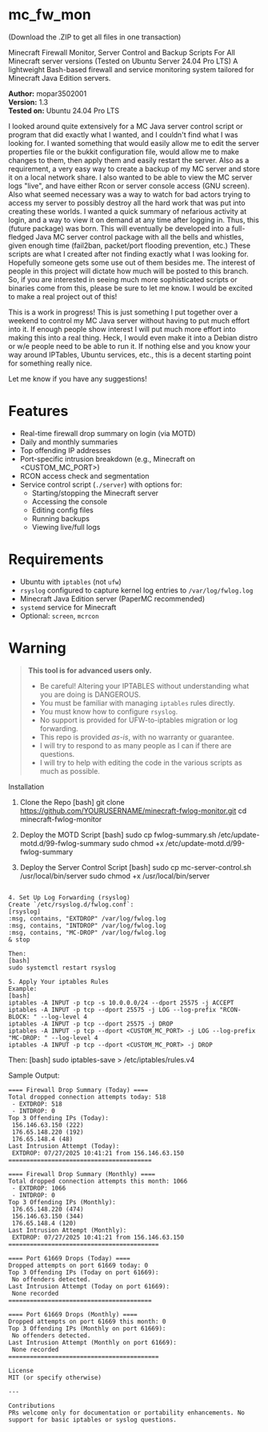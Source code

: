 # mc_fw_mon

(Download the .ZIP to get all files in one transaction)

Minecraft Firewall Monitor, Server Control and Backup Scripts
For All Minecraft server versions (Tested on Ubuntu Server 24.04 Pro LTS)
A lightweight Bash-based firewall and service monitoring system tailored for Minecraft Java Edition servers.

**Author:** mopar3502001  
**Version:** 1.3  
**Tested on:** Ubuntu 24.04 Pro LTS

I looked around quite extensively for a MC Java server control script or program that did exactly what I wanted, and I
couldn't find what I was looking for. I wanted something that would easily allow me to edit the server properties file
or the bukkit configuration file, would allow me to make changes to them, then apply them and easily restart the server.
Also as a requirement, a very easy way to create a backup of my MC server and store it on a local network share. I also
wanted to be able to view the MC server logs "live", and have either Rcon or server console access (GNU screen). Also what
seemed necessary was a way to watch for bad actors trying to access my server to possibly destroy all the hard work that
was put into creating these worlds. I wanted a quick summary of nefarious activity at login, and a way to view it on demand
at any time after logging in. Thus, this (future package) was born. This will eventually be developed into a full-fledged
Java MC server control package with all the bells and whistles, given enough time (fail2ban, packet/port flooding prevention, etc.)
These scripts are what I created after not finding exactly what I was looking for. Hopefully someone gets some use out of
them besides me. The interest of people in this project will dictate how much will be posted to this branch. So, if you are
interested in seeing much more sophisticated scripts or binaries come from this, please be sure to let me know.
I would be excited to make a real project out of this!

This is a work in progress! This is just something I put together over a weekend to control my MC Java server without having
to put much effort into it. If enough people show interest I will put much more effort into making this into a real thing.
Heck, I would even make it into a Debian distro or w/e people need to be able to run it. If nothing else and you know your
way around IPTables, Ubuntu services, etc., this is a decent starting point for something really nice.

Let me know if you have any suggestions!

# Features

- Real-time firewall drop summary on login (via MOTD)
- Daily and monthly summaries
- Top offending IP addresses
- Port-specific intrusion breakdown (e.g., Minecraft on <CUSTOM_MC_PORT>)
- RCON access check and segmentation
- Service control script (`./server`) with options for:
  - Starting/stopping the Minecraft server
  - Accessing the console
  - Editing config files
  - Running backups
  - Viewing live/full logs
  
# Requirements

- Ubuntu with `iptables` (not `ufw`)
- `rsyslog` configured to capture kernel log entries to `/var/log/fwlog.log`
- Minecraft Java Edition server (PaperMC recommended)
- `systemd` service for Minecraft
- Optional: `screen`, `mcrcon`

# Warning

> **This tool is for advanced users only.**
> - Be careful! Altering your IPTABLES without understanding what you are doing is DANGEROUS.
> - You must be familiar with managing `iptables` rules directly.
> - You must know how to configure `rsyslog`.
> - No support is provided for UFW-to-iptables migration or log forwarding.
> - This repo is provided *as-is*, with no warranty or guarantee.
> - I will try to respond to as many people as I can if there are questions.
> - I will try to help with editing the code in the various scripts as much as possible.

Installation

1. Clone the Repo
[bash]
git clone https://github.com/YOURUSERNAME/minecraft-fwlog-monitor.git
cd minecraft-fwlog-monitor

2. Deploy the MOTD Script
[bash]
sudo cp fwlog-summary.sh /etc/update-motd.d/99-fwlog-summary
sudo chmod +x /etc/update-motd.d/99-fwlog-summary

3. Deploy the Server Control Script
[bash]
sudo cp mc-server-control.sh /usr/local/bin/server
sudo chmod +x /usr/local/bin/server
```

4. Set Up Log Forwarding (rsyslog)
Create `/etc/rsyslog.d/fwlog.conf`:
[rsyslog]
:msg, contains, "EXTDROP" /var/log/fwlog.log
:msg, contains, "INTDROP" /var/log/fwlog.log
:msg, contains, "MC-DROP" /var/log/fwlog.log
& stop

Then:
[bash]
sudo systemctl restart rsyslog

5. Apply Your iptables Rules
Example:
[bash]
iptables -A INPUT -p tcp -s 10.0.0.0/24 --dport 25575 -j ACCEPT
iptables -A INPUT -p tcp --dport 25575 -j LOG --log-prefix "RCON-BLOCK: " --log-level 4
iptables -A INPUT -p tcp --dport 25575 -j DROP
iptables -A INPUT -p tcp --dport <CUSTOM_MC_PORT> -j LOG --log-prefix "MC-DROP: " --log-level 4
iptables -A INPUT -p tcp --dport <CUSTOM_MC_PORT> -j DROP
```
Then:
[bash]
sudo iptables-save > /etc/iptables/rules.v4

Sample Output:

```text
==== Firewall Drop Summary (Today) ====
Total dropped connection attempts today: 518
 - EXTDROP: 518
 - INTDROP: 0
Top 3 Offending IPs (Today):
 156.146.63.150 (222)
 176.65.148.220 (192)
 176.65.148.4 (48)
Last Intrusion Attempt (Today):
 EXTDROP: 07/27/2025 10:41:21 from 156.146.63.150
========================================

==== Firewall Drop Summary (Monthly) ====
Total dropped connection attempts this month: 1066
 - EXTDROP: 1066
 - INTDROP: 0
Top 3 Offending IPs (Monthly):
 176.65.148.220 (474)
 156.146.63.150 (344)
 176.65.148.4 (120)
Last Intrusion Attempt (Monthly):
 EXTDROP: 07/27/2025 10:41:21 from 156.146.63.150
==========================================

==== Port 61669 Drops (Today) ====
Dropped attempts on port 61669 today: 0
Top 3 Offending IPs (Today on port 61669):
 No offenders detected.
Last Intrusion Attempt (Today on port 61669):
 None recorded
========================================

==== Port 61669 Drops (Monthly) ====
Dropped attempts on port 61669 this month: 0
Top 3 Offending IPs (Monthly on port 61669):
 No offenders detected.
Last Intrusion Attempt (Monthly on port 61669):
 None recorded
==========================================

License
MIT (or specify otherwise)

---

Contributions
PRs welcome only for documentation or portability enhancements. No support for basic iptables or syslog questions.
